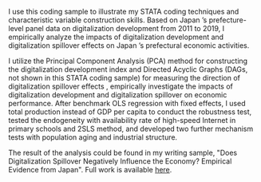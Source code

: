 I use this coding sample to illustrate my STATA coding techniques and characteristic variable construction skills. Based on Japan ’s prefecture-level panel data on digitalization development from 2011 to 2019, I empirically analyze the impacts of digitalization development and digitalization spillover effects on Japan ’s prefectural economic activities. 

I utilize the Principal Component Analysis (PCA) method for constructing the digitalization development index and Directed Acyclic Graphs (DAGs, not shown in this STATA coding sample) for measuring the direction of digitalization spillover effects , empirically investigate the impacts of digitalization development and digitalization spillover on economic performance. After benchmark OLS regression with fixed effects, I used total production instead of GDP per capita to conduct the robustness test, tested the endogeneity with availability rate of high-speed Internet in primary schools and 2SLS method, and developed two further mechanism tests with population aging and industrial structure.

The result of the analysis could be found in my writing sample, "Does Digitalization Spillover Negatively Influence the Economy? Empirical Evidence from Japan". Full work is available [here](https://leonequ.github.io/files/Digitalization.pdf).
